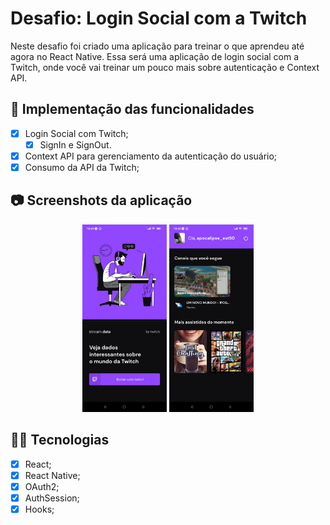 # Desafio: Login Social com a Twitch

Neste desafio foi criado uma aplicação para treinar o que aprendeu até agora no React Native.
Essa será uma aplicação de login social com a Twitch, onde você vai treinar um pouco mais sobre autenticação e Context API.

## :dart: Implementação das funcionalidades
- [x] Login Social com Twitch;
  - [x] SignIn e SignOut.
- [x] Context API para gerenciamento da autenticação do usuário;
- [x] Consumo da API da Twitch;

## :camera: Screenshots da aplicação
<div align="center">
  <img alt="Página de Login" src=".github/signIn.jpeg" height=300/>
  <img alt="Página Home" src=".github/home.jpeg" height=300/>
</div>

## :man_technologist: Tecnologias
- [x] React;
- [x] React Native;
- [x] OAuth2;
- [x] AuthSession;
- [x] Hooks;